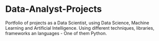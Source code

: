 # Data-Analyst-Projects
Portfolio of projects as a Data Scientist, using Data Science, Machine Learning and Artificial Intelligence. Using different techniques, libraries, frameworks an languages - One of them Python.
